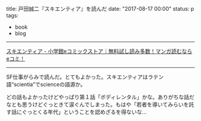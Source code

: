 title: 戸田誠二『スキエンティア』を読んだ
date: "2017-08-17 00:00"
status: p
tags:
- book
- blog
---

[スキエンティア \- 小学館eコミックストア｜無料試し読み多数！マンガ読むならeコミ！](https://csbs.shogakukan.co.jp/book?book_group_id=7056)

---

SF仕事がらみで読んだ。とてもよかった。スキエンティアはラテン語“scientia”でscienceの語源か。

どの話もよかったけどやっぱり第１話「ボディレンタル」かな。ありがちな話だなとも思うけどぐっときて涙ぐんでしまった。もはや「若者を導いてみらいを託す話にぐっとくる年代」ということを認めざるを得ないな…
